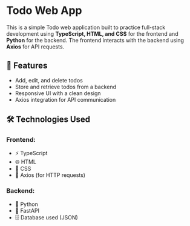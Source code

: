 # Todo Web App 
This is a simple Todo web application built to practice full-stack development using **TypeScript, HTML, and CSS** for the frontend and **Python** for the backend. The frontend interacts with the backend using **Axios** for API requests.

## 🚀 Features
- Add, edit, and delete todos  
- Store and retrieve todos from a backend  
- Responsive UI with a clean design  
- Axios integration for API communication 

## 🛠 Technologies Used

### Frontend:
- ⚡ TypeScript  
- 🌐 HTML  
- 🎨 CSS  
- 🔗 Axios (for HTTP requests)  

### Backend:
- 🐍 Python  
- 🚀 FastAPI
- 🗄️ Database used (JSON)  
